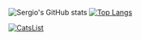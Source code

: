 ![Sergio's GitHub stats](https://github-readme-stats.vercel.app/api?username=smoralb&show_icons=true&theme=radical)
[![Top Langs](https://github-readme-stats.vercel.app/api/top-langs/?username=smoralb&theme=radical)](https://github.com/smoralb/github-readme-stats)

[![CatsList](https://github-readme-stats.vercel.app/api/pin/?username=smoralb&repo=CatsList&theme=radical)](https://github.com/smoralb/CatsList)
